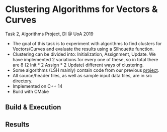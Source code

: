 # Clustering Algorithms for Vectors & Curves
Task 2, Algorithms Project, DI @ UoA 2019

* The goal of this task is to experiment with algorithms to find clusters for Vectors/Curves and evaluate the results using a Silhouette function.
* Clustering can be divided into: Initialization, Assignment, Update. We have implemented 2 variations for every one of these, so in total there are 8 (2 Init * 2 Assign * 2 Update) different ways of clustering.
* Some algorithms (LSH mainly) contain code from our previous [project](https://github.com/kostismich7/lsh-search-vectors-curves).
* All source/header files, as well as sample input data files, are in src directory.
* Implemented on C++ 14
* Build with CMake

## Build & Execution

## Results
